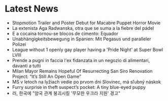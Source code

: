 # Latest News
-  Stopmotion Trailer and Poster Debut for Macabre Puppet Horror Movie
-  La extenista Aga Radwanska, otra que se suma a la fiebre del pádel
-  E a cocaína tornou-se blocos de cimento: Equador
-  Unabhängigkeitsbewegung in Spanien: Mit Pegasus und paralleler Polizei
-  League without 1 openly gay player having a 'Pride Night' at Super Bowl LVIII
-  Prende a pugni in faccia l'ex fidanzata in un negozio di alimentari, davanti a tutti
-  Milan Mayor Remains Hopeful Of Resurrecting San Siro Renovation Project: “It’s Still An Open Game”
-  MS v letoch na lyžiach vedie po prvom dni Slovinec, má sľubný náskok
-  Furry surprise in theft suspect’s pocket: A tiny blue-eyed puppy
-  러, 한국에 "양국 관계 붕괴시킬 '무모한 우크라 지원' 경고"
